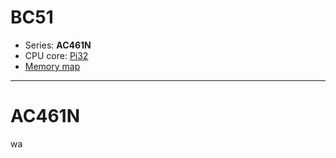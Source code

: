 # BC51

- Series: **AC461N**
- CPU core: [Pi32](../../cpu/index.md#pi32)
- [Memory map](memmap.md)

--------------------------------------------------------------------------------
# AC461N

wa

